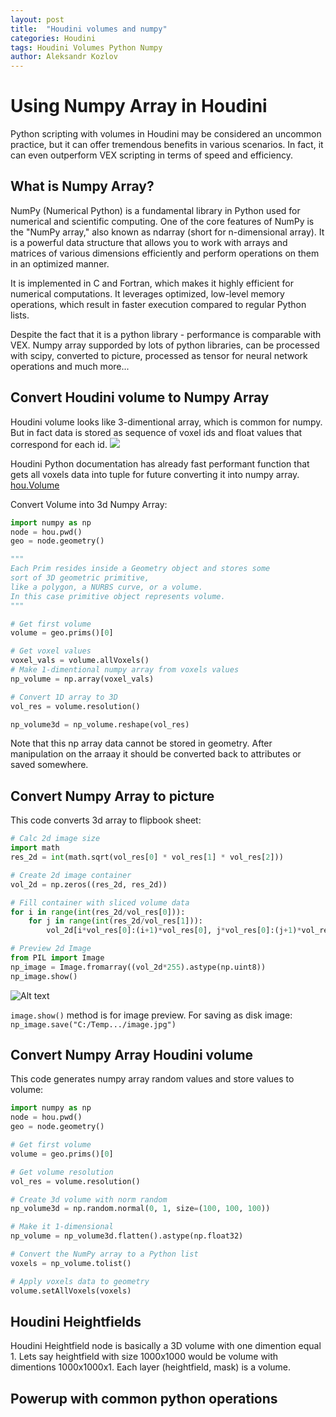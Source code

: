 ```yaml
---
layout: post
title:  "Houdini volumes and numpy"
categories: Houdini
tags: Houdini Volumes Python Numpy
author: Aleksandr Kozlov
---
```


# Using Numpy Array in Houdini

Python scripting with volumes in Houdini may be considered an uncommon practice, but it can offer tremendous benefits in various scenarios. In fact, it can even outperform VEX scripting in terms of speed and efficiency.

## What is Numpy Array?

NumPy (Numerical Python) is a fundamental library in Python used for numerical and scientific computing. One of the core features of NumPy is the "NumPy array," also known as ndarray (short for n-dimensional array). It is a powerful data structure that allows you to work with arrays and matrices of various dimensions efficiently and perform operations on them in an optimized manner.

It is implemented in C and Fortran, which makes it highly efficient for numerical computations. It leverages optimized, low-level memory operations, which result in faster execution compared to regular Python lists. 

Despite the fact that it is a python library - performance is comparable with VEX. Numpy array supporded by lots of python libraries, can be processed with scipy, converted to picture, processed as tensor for neural network operations and much more...

## Convert Houdini volume to Numpy Array

Houdini volume looks like 3-dimentional array, which is common for numpy. But in fact data is stored as sequence of voxel ids and float values that correspond for each id.
![](https://raw.githubusercontent.com/AlekVolok/AlekVolok.github.io/main/_attachments/houdini_numpy/voxels_data_attrib.jpg) 

Houdini Python documentation has already fast performant function that gets all voxels data into tuple for future converting it into numpy array.
[hou.Volume](https://www.sidefx.com/docs/houdini/hom/hou/Volume.html)

Convert Volume into 3d Numpy Array:

```python
import numpy as np
node = hou.pwd()
geo = node.geometry()

"""
Each Prim resides inside a Geometry object and stores some 
sort of 3D geometric primitive, 
like a polygon, a NURBS curve, or a volume.
In this case primitive object represents volume.
"""

# Get first volume
volume = geo.prims()[0]

# Get voxel values
voxel_vals = volume.allVoxels()
# Make 1-dimentional numpy array from voxels values
np_volume = np.array(voxel_vals)

# Convert 1D array to 3D
vol_res = volume.resolution()

np_volume3d = np_volume.reshape(vol_res) 
```
Note that this np array data cannot be stored in geometry. After manipulation on the arraay it should be converted back to attributes or saved somewhere. 

## Convert Numpy Array to picture

This code converts 3d array to flipbook sheet:

```python
# Calc 2d image size
import math
res_2d = int(math.sqrt(vol_res[0] * vol_res[1] * vol_res[2]))

# Create 2d image container
vol_2d = np.zeros((res_2d, res_2d))

# Fill container with sliced volume data
for i in range(int(res_2d/vol_res[0])):
    for j in range(int(res_2d/vol_res[1])):
        vol_2d[i*vol_res[0]:(i+1)*vol_res[0], j*vol_res[0]:(j+1)*vol_res[0]] = np_volume3d[:,:,(j+i)]

# Preview 2d Image
from PIL import Image
np_image = Image.fromarray((vol_2d*255).astype(np.uint8))
np_image.show()
```
![Alt text](https://raw.githubusercontent.com/AlekVolok/AlekVolok.github.io/main/_attachments/houdini_numpy/slices_volume_preview.jpg)

```image.show()``` method is for image preview. For saving as disk image: ```np_image.save("C:/Temp.../image.jpg")```

## Convert Numpy Array Houdini volume

This code generates numpy array random values and store values to volume:

```python
import numpy as np
node = hou.pwd()
geo = node.geometry()

# Get first volume
volume = geo.prims()[0]

# Get volume resolution
vol_res = volume.resolution()

# Create 3d volume with norm random
np_volume3d = np.random.normal(0, 1, size=(100, 100, 100))

# Make it 1-dimensional
np_volume = np_volume3d.flatten().astype(np.float32)

# Convert the NumPy array to a Python list
voxels = np_volume.tolist()

# Apply voxels data to geometry
volume.setAllVoxels(voxels)
```

## Houdini Heightfields

Houdini Heightfield node is basically a 3D volume with one dimention equal 1.
Lets say heightfield with size 1000x1000 would be volume with dimentions 1000x1000x1. Each layer (heightfield, mask) is a volume. 

## Powerup with common python operations